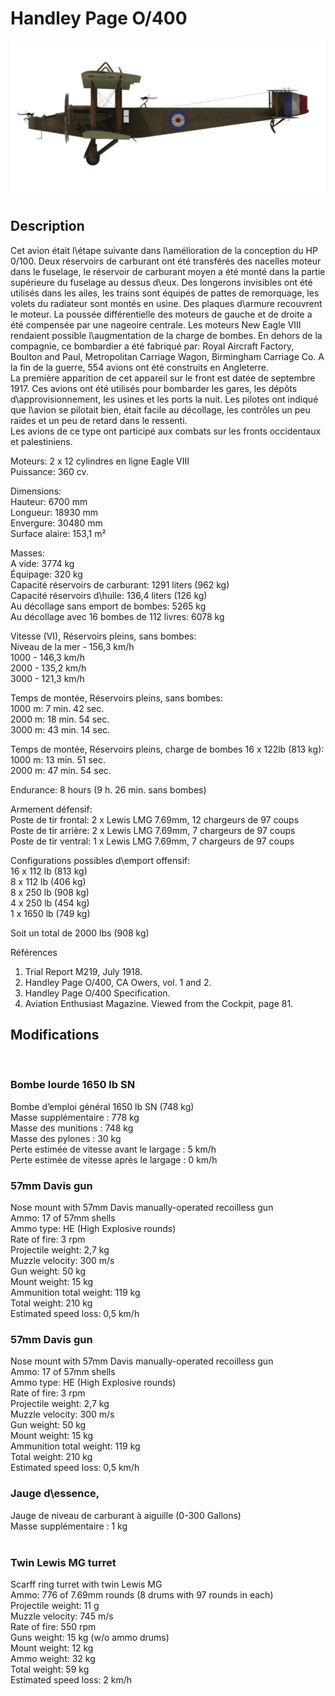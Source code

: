 # Handley Page O/400  
  
![handleypage400](../images/handleypage400.png)  
  
## Description  
  
Cet avion était l\étape suivante dans l\amélioration de la conception du HP 0/100. Deux réservoirs de carburant ont été transférés des nacelles moteur dans le fuselage, le réservoir de carburant moyen a été monté dans la partie supérieure du fuselage au dessus d\eux. Des longerons invisibles ont été utilisés dans les ailes, les trains sont équipés de pattes de remorquage, les volets du radiateur sont montés en usine. Des plaques d\armure recouvrent le moteur. La poussée différentielle des moteurs de gauche et de droite a été compensée par une nageoire centrale. Les moteurs New Eagle VIII rendaient possible l\augmentation de la charge de bombes. En dehors de la compagnie, ce bombardier a été fabriqué par: Royal Aircraft Factory, Boulton and Paul, Metropolitan Carriage Wagon, Birmingham Carriage Co. A la fin de la guerre, 554 avions ont été construits en Angleterre.  
La première apparition de cet appareil sur le front est datée de septembre 1917. Ces avions ont été utilisés pour bombarder les gares, les dépôts d\approvisionnement, les usines et les ports la nuit. Les pilotes ont indiqué que l\avion se pilotait bien, était facile au décollage, les contrôles un peu raides et un peu de retard dans le ressenti.  
Les avions de ce type ont participé aux combats sur les fronts occidentaux et palestiniens.  
  
  
Moteurs: 2 x 12 cylindres en ligne Eagle VIII  
Puissance: 360 cv.  
  
Dimensions:  
Hauteur: 6700 mm  
Longueur: 18930 mm  
Envergure: 30480 mm  
Surface alaire: 153,1 m²  
  
Masses:  
A vide: 3774 kg   
Équipage: 320 kg  
Capacité réservoirs de carburant: 1291 liters (962 kg)  
Capacité réservoirs d\huile: 136,4 liters (126 kg)  
Au décollage sans emport de bombes: 5265 kg  
Au décollage avec 16 bombes de 112 livres: 6078 kg  
  
Vitesse (VI), Réservoirs pleins, sans bombes:  
Niveau de la mer - 156,3 km/h  
1000 - 146,3 km/h  
2000 - 135,2 km/h  
3000 - 121,3 km/h  
  
Temps de montée, Réservoirs pleins, sans bombes:  
1000 m: 7 min. 42 sec.  
2000 m: 18 min. 54 sec.  
3000 m: 43 min. 14 sec.  
  
Temps de montée, Réservoirs pleins, charge de bombes 16 x 122lb (813 kg):  
1000 m: 13 min. 51 sec.  
2000 m: 47 min. 54 sec.  
  
Endurance: 8 hours (9 h. 26 min. sans bombes)  
  
Armement défensif:  
Poste de tir frontal: 2 х Lewis LMG 7.69mm, 12 chargeurs de 97 coups  
Poste de tir arrière: 2 х Lewis LMG 7.69mm, 7 chargeurs de 97 coups  
Poste de tir ventral: 1 х Lewis LMG 7.69mm, 7 chargeurs de 97 coups  
  
Configurations possibles d\emport offensif:  
16 x 112 lb (813 kg)  
8 x 112 lb (406 kg)  
8 x 250 lb (908 kg)  
4 x 250 lb (454 kg)  
1 x 1650 lb (749 kg)  
  
Soit un total de 2000 lbs (908 kg)  
  
Références  
1) Trial Report M219, July 1918.  
2) Handley Page O/400, CA Owers, vol. 1 and 2.  
3) Handley Page O/400 Specification.  
4) Aviation Enthusiast Magazine. Viewed from the Cockpit, page 81.  
  
## Modifications  
  ﻿
  
  
### Bombe lourde 1650 lb SN  
  
Bombe d’emploi général 1650 lb SN (748 kg)  
Masse supplémentaire : 778 kg  
Masse des munitions : 748 kg  
Masse des pylones : 30 kg  
Perte estimée de vitesse avant le largage : 5 km/h  
Perte estimée de vitesse après le largage : 0 km/h  ﻿
  
### 57mm Davis gun  
  
Nose mount with 57mm Davis manually-operated recoilless gun  
Ammo: 17 of 57mm shells  
Ammo type: HE (High Explosive rounds)  
Rate of fire: 3 rpm  
Projectile weight: 2,7 kg  
Muzzle velocity: 300 m/s  
Gun weight: 50 kg  
Mount weight: 15 kg  
Ammunition total weight: 119 kg  
Total weight: 210 kg  
Estimated speed loss: 0,5 km/h  ﻿
  
### 57mm Davis gun  
  
Nose mount with 57mm Davis manually-operated recoilless gun  
Ammo: 17 of 57mm shells  
Ammo type: HE (High Explosive rounds)  
Rate of fire: 3 rpm  
Projectile weight: 2,7 kg  
Muzzle velocity: 300 m/s  
Gun weight: 50 kg  
Mount weight: 15 kg  
Ammunition total weight: 119 kg  
Total weight: 210 kg  
Estimated speed loss: 0,5 km/h  ﻿
  
### Jauge d\essence,  
  
Jauge de niveau de carburant à aiguille (0-300 Gallons)  
Masse supplémentaire : 1 kg  
  ﻿
  
### Twin Lewis MG turret  
  
Scarff ring turret with twin Lewis MG  
Ammo: 776 of 7.69mm rounds (8 drums with 97 rounds in each)  
Projectile weight: 11 g  
Muzzle velocity: 745 m/s  
Rate of fire: 550 rpm  
Guns weight: 15 kg (w/o ammo drums)  
Mount weight: 12 kg  
Ammo weight: 32 kg  
Total weight: 59 kg  
Estimated speed loss: 2 km/h  